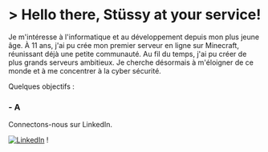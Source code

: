 # > Hello there, Stüssy at your service!

Je m'intéresse à l'informatique et au développement depuis mon plus jeune âge. À 11 ans, j'ai pu crée mon premier serveur en ligne sur Minecraft,
réunissant déjà une petite communauté. Au fil du temps, j'ai pu créer de plus grands serveurs ambitieux. Je cherche désormais à m'éloigner de ce monde
et à me concentrer à la cyber sécurité.

Quelques objectifs :
### - A

Connectons-nous sur LinkedIn.

[![LinkedIn](https://img.shields.io/badge/LinkedIn-blue?logo=linkedin)](https://www.linkedin.com/in/ilyesamiri/) !
